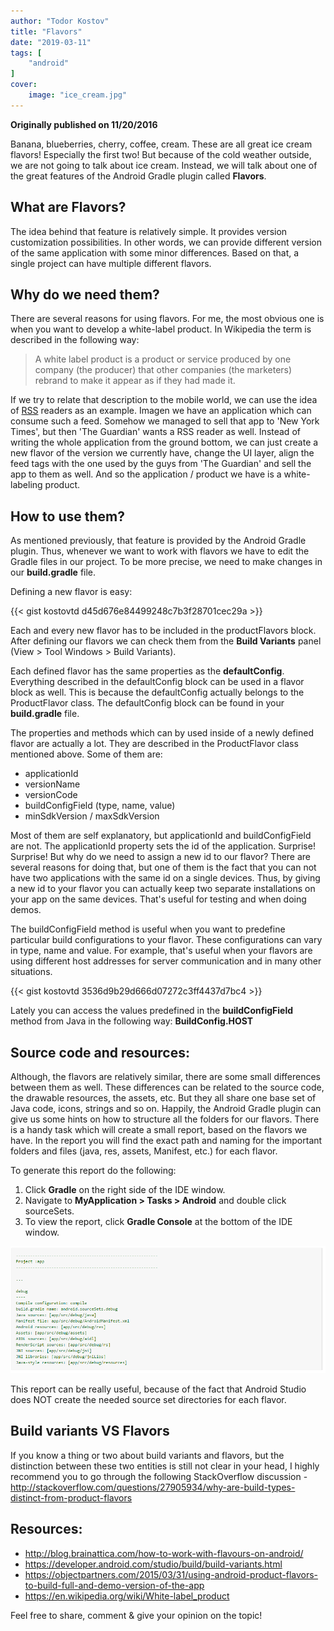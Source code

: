 ```yaml
---
author: "Todor Kostov"
title: "Flavors"
date: "2019-03-11"
tags: [
    "android"
]
cover:
    image: "ice_cream.jpg"
---
```


**Originally published on 11/20/2016**

Banana, blueberries, cherry, coffee, cream. These are all great ice cream flavors! Especially the first two! But because of the cold weather outside, we are not going to talk about ice cream. Instead, we will talk about one of the great features of the Android Gradle plugin called **Flavors**.

## What are Flavors?

The idea behind that feature is relatively simple. It provides version customization possibilities. In other words, we can provide different version of the same application with some minor differences. Based on that, a single project can have multiple different flavors.

## Why do we need them?

There are several reasons for using flavors. For me, the most obvious one is when you want to develop a white-label product. In Wikipedia the term is described in the following way:

> A white label product is a product or service produced by one company (the producer) that other companies (the marketers) rebrand to make it appear as if they had made it.

If we try to relate that description to the mobile world, we can use the idea of [RSS](https://en.wikipedia.org/wiki/RSS) readers as an example. Imagen we have an application which can consume such a feed. Somehow we managed to sell that app to 'New York Times', but then 'The Guardian' wants a RSS reader as well. Instead of writing the whole application from the ground bottom, we can just create a new flavor of the version we currently have, change the UI layer, align the feed tags with the one used by the guys from 'The Guardian' and sell the app to them as well. And so the application / product we have is a white-labeling product.

## How to use them?

As mentioned previously, that feature is provided by the Android Gradle plugin. Thus, whenever we want to work with flavors we have to edit the Gradle files in our project. To be more precise, we need to make changes in our **build.gradle** file.

Defining a new flavor is easy:

{{< gist kostovtd d45d676e84499248c7b3f28701cec29a >}}

Each and every new flavor has to be included in the productFlavors block. After defining our flavors we can check them from the **Build Variants** panel (View > Tool Windows > Build Variants).

Each defined flavor has the same properties as the **defaultConfig**. Everything described in the defaultConfig block can be used in a flavor block as well. This is because the defaultConfig actually belongs to the ProductFlavor class. The defaultConfig block can be found in your **build.gradle** file.

The properties and methods which can by used inside of a newly defined flavor are actually a lot. They are described in the ProductFlavor class mentioned above. Some of them are:
* applicationId
* versionName
* versionCode
* buildConfigField (type, name, value)
* minSdkVersion / maxSdkVersion

Most of them are self explanatory, but applicationId and buildConfigField are not. The applicationId property sets the id of the application. Surprise! Surprise! But why do we need to assign a new id to our flavor? There are several reasons for doing that, but one of them is the fact that you can not have two applications with the same id on a single devices. Thus, by giving a new id to your flavor you can actually keep two separate installations on your app on the same devices. That's useful for testing and when doing demos.

The buildConfigField method is useful when you want to predefine particular build configurations to your flavor. These configurations can vary in type, name and value. For example, that's useful when your flavors are using different host addresses for server communication and in many other situations.

{{< gist kostovtd 3536d9b29d666d07272c3ff4437d7bc4 >}}

Lately you can access the values predefined in the **buildConfigField** method from Java in the following way: **BuildConfig.HOST**

## Source code and resources:

Although, the flavors are relatively similar, there are some small differences between them as well. These differences can be related to the source code, the drawable resources, the assets, etc. But they all share one base set of Java code, icons, strings and so on. Happily, the Android Gradle plugin can give us some hints on how to structure all the folders for our flavors. There is a handy task which will create a small report, based on the flavors we have. In the report you will find the exact path and naming for the important folders and files (java, res, assets, Manifest, etc.) for each flavor.

To generate this report do the following:
1. Click **Gradle** on the right side of the IDE window.
2. Navigate to **MyApplication > Tasks > Android** and double click sourceSets.
3. To view the report, click **Gradle Console** at the bottom of the IDE window.

![](/gradle_task_report.png)

This report can be really useful, because of the fact that Android Studio does NOT create the needed source set directories for each flavor.

## Build variants VS Flavors

If you know a thing or two about build variants and flavors, but the distinction between these two entities is still not clear in your head, I highly recommend you to go through the following StackOverflow discussion - 
http://stackoverflow.com/questions/27905934/why-are-build-types-distinct-from-product-flavors 

## Resources:

* http://blog.brainattica.com/how-to-work-with-flavours-on-android/ 
* https://developer.android.com/studio/build/build-variants.html 
* https://objectpartners.com/2015/03/31/using-android-product-flavors-to-build-full-and-demo-version-of-the-app 
* https://en.wikipedia.org/wiki/White-label_product 

Feel free to share, comment & give your opinion on the topic!